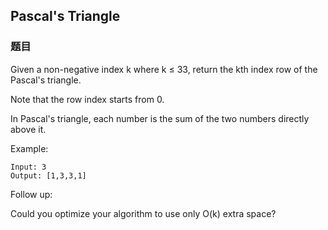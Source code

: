 ## Pascal's Triangle

### 题目
Given a non-negative index k where k ≤ 33, return the kth index row of the Pascal's triangle.

Note that the row index starts from 0.

In Pascal's triangle, each number is the sum of the two numbers directly above it.

Example:
```
Input: 3
Output: [1,3,3,1]
```

Follow up:

Could you optimize your algorithm to use only O(k) extra space?